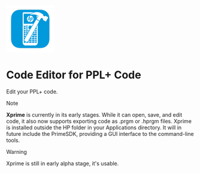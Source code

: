 <img src="https://github.com/Insoft-UK/PrimeSDK/blob/main/Xprime/Xprime/Assets.xcassets/AppIcon.appiconset/128pt.png" width="128" />

# Code Editor for PPL+ Code
Edit your PPL+ code.

>[!NOTE]
**Xprime** is currently in its early stages. While it can open, save, and edit code, it also now supports exporting code as .prgm or .hprgm files.
Xprime is installed outside the HP folder in your Applications directory. It will in future include the PrimeSDK, providing a GUI interface to the command-line tools.

>[!WARNING]
Xprime is still in early alpha stage, it's usable.
